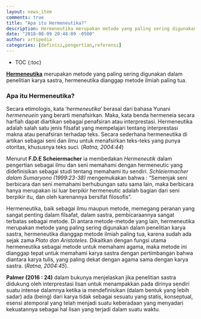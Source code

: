 ```yaml
---
layout: news_item
comments: true
title: "Apa itu Hermeneutika?"
description: Hermeneutika merupakan metode yang paling sering digunakan dalam penelitian karya sastra, hermeneutika dianggap metode ilmiah paling tua.
date: "2018-08-09 20:48:09 -0500"
author: artipedia
categories: [definisi,pengertian,referensi]
---
```

* TOC
{:toc}

**[Hermeneutika](/wiki/apa-itu-hermeneutika.html "Hermeneutika")** merupakan metode yang paling sering digunakan dalam penelitian karya sastra, hermeneutika dianggap metode ilmiah paling tua.
### Apa itu Hermeneutika?
Secara etimologis, kata ‘*hermeneutika*’ berasal dari bahasa Yunani *hermeneuein* yang berarti menafsirkan. Maka, kata benda hermeneia secara harfiah dapat diartikan sebagai penafsiran atau interprestasi. Hermeneutika adalah salah satu jenis filsafat yang mempelajari tentang interprestasi makna atau penafsiran terhadap teks. Secara sederhana hermeneutika di artikan sebagai seni dan ilmu untuk menafsirkan teks-teks yang punya otoritas, khususnya teks suci. (*Ratna, 2004:44*)

Menurut **F.D.E Scheiermacher** ia membedakan *Hermeneutik* dalam pengertian sebagai ilmu dan seni memahami dengan hermeneutic yang didefinisikan sebagai studi tentang memahami itu sendiri. *Schleiermacher dalam Sumaryono (1999:23-38)* mengemukakan bahwa : “Semenjak seni berbicara dan seni memahami berhubungan satu sama lain, maka berbicara hanya merupakan isi luar berpikir hermeneutic adalah bagian dari seni berpikir itu, dan oleh karenannya bersifat filosofis”.

Hermeneutika, baik sebagai ilmu maupun metode, memegang peranan yang sangat penting dalam filsafat, dalam sastra, pembicaraannya sangat terbatas sebagai metode. Di antara metode-metode yang lain, hermeneutika merupakan metode yang paling sering digunakan dalam penelitian karya sastra, hermeneutika dianggap metode ilmiah paling tua, karena sudah ada sejak zama *Plato dan Aristoteles*. Dikaitkan dengan fungsi utama hermeneutika sebagai metode untuk memahami agama, maka metode ini dianggap tepat untuk memahami karya sastra dengan pertimbangan bahwa diantara karya tulis, yang paling dekat dengan agama sama dengan karya sastra. (*Ratna, 2004:45*). 

**Palmer (2016 : 24)** dalam bukunya menjelaskan jika penelitian sastra didukung oleh interprestasi lisan untuk menampakkan pada dirinya sendiri suatu intense dalamnya ketika ia mendefinisikan (dalam bentuk yang lebih sadar) ada (being) dari karya tidak sebagai sesuatu yang statis, konseptual, esensi atemporal yang telah menjadi suatu keberadaan yang menyadari kekuatannya sebagai hal lisan yang terjadi dalam suatu waktu.
